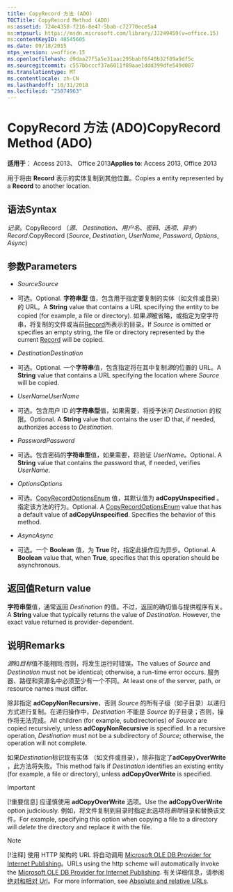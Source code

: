 ```yaml
---
title: CopyRecord 方法 (ADO)
TOCTitle: CopyRecord Method (ADO)
ms:assetid: 724e4358-f216-8e47-5bab-c72770ece5a4
ms:mtpsurl: https://msdn.microsoft.com/library/JJ249459(v=office.15)
ms:contentKeyID: 48545605
ms.date: 09/18/2015
mtps_version: v=office.15
ms.openlocfilehash: d9daa27f5a5e31aac295babf6f40b32f89a9df5c
ms.sourcegitcommit: c557bbcccf37a6011f89aae1ddd399dfe549d087
ms.translationtype: MT
ms.contentlocale: zh-CN
ms.lasthandoff: 10/31/2018
ms.locfileid: "25874963"
---
```

# <a name="copyrecord-method-ado"></a><span data-ttu-id="de126-102">CopyRecord 方法 (ADO)</span><span class="sxs-lookup"><span data-stu-id="de126-102">CopyRecord Method (ADO)</span></span>


<span data-ttu-id="de126-103">**适用于**： Access 2013、 Office 2013</span><span class="sxs-lookup"><span data-stu-id="de126-103">**Applies to**: Access 2013, Office 2013</span></span>

<span data-ttu-id="de126-104">用于将由 **Record** 表示的实体复制到其他位置。</span><span class="sxs-lookup"><span data-stu-id="de126-104">Copies a entity represented by a **Record** to another location.</span></span>

## <a name="syntax"></a><span data-ttu-id="de126-105">语法</span><span class="sxs-lookup"><span data-stu-id="de126-105">Syntax</span></span>

<span data-ttu-id="de126-106">*记录*。CopyRecord （*源*、 *Destination*、*用户名*、*密码*、*选项*、*异步*）</span><span class="sxs-lookup"><span data-stu-id="de126-106">*Record*.CopyRecord (*Source*, *Destination*, *UserName*, *Password*, *Options*, *Async*)</span></span>

## <a name="parameters"></a><span data-ttu-id="de126-107">参数</span><span class="sxs-lookup"><span data-stu-id="de126-107">Parameters</span></span>

  - <span data-ttu-id="de126-108">*Source*</span><span class="sxs-lookup"><span data-stu-id="de126-108">*Source*</span></span>

  - <span data-ttu-id="de126-109">可选。</span><span class="sxs-lookup"><span data-stu-id="de126-109">Optional.</span></span> <span data-ttu-id="de126-110">**字符串型** 值，包含用于指定要复制的实体（如文件或目录）的 URL。</span><span class="sxs-lookup"><span data-stu-id="de126-110">A **String** value that contains a URL specifying the entity to be copied (for example, a file or directory).</span></span> <span data-ttu-id="de126-111">如果*源*被省略，或指定为空字符串，将复制的文件或当前[Record](record-object-ado.md)所表示的目录。</span><span class="sxs-lookup"><span data-stu-id="de126-111">If *Source* is omitted or specifies an empty string, the file or directory represented by the current [Record](record-object-ado.md) will be copied.</span></span>

  - <span data-ttu-id="de126-112">*Destination*</span><span class="sxs-lookup"><span data-stu-id="de126-112">*Destination*</span></span>

  - <span data-ttu-id="de126-113">可选。</span><span class="sxs-lookup"><span data-stu-id="de126-113">Optional.</span></span> <span data-ttu-id="de126-114">一个**字符串**值，包含指定将在其中复制*源*的位置的 URL。</span><span class="sxs-lookup"><span data-stu-id="de126-114">A **String** value that contains a URL specifying the location where *Source* will be copied.</span></span>

  - <span data-ttu-id="de126-115">*UserName*</span><span class="sxs-lookup"><span data-stu-id="de126-115">*UserName*</span></span>

  - <span data-ttu-id="de126-p103">可选。包含用户 ID 的**字符串型**值，如果需要，将授予访问 *Destination* 的权限。</span><span class="sxs-lookup"><span data-stu-id="de126-p103">Optional. A **String** value that contains the user ID that, if needed, authorizes access to *Destination*.</span></span>

  - <span data-ttu-id="de126-118">*Password*</span><span class="sxs-lookup"><span data-stu-id="de126-118">*Password*</span></span>

  - <span data-ttu-id="de126-p104">可选。包含密码的**字符串型**值，如果需要，将验证 *UserName*。</span><span class="sxs-lookup"><span data-stu-id="de126-p104">Optional. A **String** value that contains the password that, if needed, verifies *UserName*.</span></span>

  - <span data-ttu-id="de126-121">*Options*</span><span class="sxs-lookup"><span data-stu-id="de126-121">*Options*</span></span>

  - <span data-ttu-id="de126-p105">可选。[CopyRecordOptionsEnum](copyrecordoptionsenum.md) 值，其默认值为 **adCopyUnspecified** 。指定该方法的行为。</span><span class="sxs-lookup"><span data-stu-id="de126-p105">Optional. A [CopyRecordOptionsEnum](copyrecordoptionsenum.md) value that has a default value of **adCopyUnspecified**. Specifies the behavior of this method.</span></span>

  - <span data-ttu-id="de126-125">*Async*</span><span class="sxs-lookup"><span data-stu-id="de126-125">*Async*</span></span>

  - <span data-ttu-id="de126-p106">可选。一个 **Boolean** 值，为 **True** 时，指定此操作应为异步。</span><span class="sxs-lookup"><span data-stu-id="de126-p106">Optional. A **Boolean** value that, when **True**, specifies that this operation should be asynchronous.</span></span>

## <a name="return-value"></a><span data-ttu-id="de126-128">返回值</span><span class="sxs-lookup"><span data-stu-id="de126-128">Return value</span></span>

<span data-ttu-id="de126-p107">**字符串型**值，通常返回 *Destination* 的值。不过，返回的确切值与提供程序有关。</span><span class="sxs-lookup"><span data-stu-id="de126-p107">A **String** value that typically returns the value of *Destination*. However, the exact value returned is provider-dependent.</span></span>

## <a name="remarks"></a><span data-ttu-id="de126-131">说明</span><span class="sxs-lookup"><span data-stu-id="de126-131">Remarks</span></span>

<span data-ttu-id="de126-132">*源*和*目标*值不能相同;否则，将发生运行时错误。</span><span class="sxs-lookup"><span data-stu-id="de126-132">The values of *Source* and *Destination* must not be identical; otherwise, a run-time error occurs.</span></span> <span data-ttu-id="de126-133">服务器、路径和资源名中必须至少有一个不同。</span><span class="sxs-lookup"><span data-stu-id="de126-133">At least one of the server, path, or resource names must differ.</span></span>

<span data-ttu-id="de126-p109">除非指定 **adCopyNonRecursive**，否则 *Source* 的所有子级（如子目录）以递归方式进行复制。在递归操作中，*Destination* 不能是 *Source* 的子目录；否则，操作将无法完成。</span><span class="sxs-lookup"><span data-stu-id="de126-p109">All children (for example, subdirectories) of *Source* are copied recursively, unless **adCopyNonRecursive** is specified. In a recursive operation, *Destination* must not be a subdirectory of *Source*; otherwise, the operation will not complete.</span></span>

<span data-ttu-id="de126-136">如果*Destination*标识现有实体 （如文件或目录），除非指定了**adCopyOverWrite** ，此方法将失败。</span><span class="sxs-lookup"><span data-stu-id="de126-136">This method fails if *Destination* identifies an existing entity (for example, a file or directory), unless **adCopyOverWrite** is specified.</span></span>


> [!IMPORTANT]
> <span data-ttu-id="de126-137">[!重要信息] 应谨慎使用 **adCopyOverWrite** 选项。</span><span class="sxs-lookup"><span data-stu-id="de126-137">Use the **adCopyOverWrite** option judiciously.</span></span> <span data-ttu-id="de126-138">例如，将文件复制到目录时指定此选项将*删除*目录和替换该文件。</span><span class="sxs-lookup"><span data-stu-id="de126-138">For example, specifying this option when copying a file to a directory will *delete* the directory and replace it with the file.</span></span>




> [!NOTE]
> <span data-ttu-id="de126-139">[!注释] 使用 HTTP 架构的 URL 将自动调用 [Microsoft OLE DB Provider for Internet Publishing](microsoft-ole-db-provider-for-internet-publishing.md)。</span><span class="sxs-lookup"><span data-stu-id="de126-139">URLs using the http scheme will automatically invoke the [Microsoft OLE DB Provider for Internet Publishing](microsoft-ole-db-provider-for-internet-publishing.md).</span></span> <span data-ttu-id="de126-140">有关详细信息，请参阅[绝对和相对 Url](absolute-and-relative-urls.md)。</span><span class="sxs-lookup"><span data-stu-id="de126-140">For more information, see [Absolute and relative URLs](absolute-and-relative-urls.md).</span></span>



